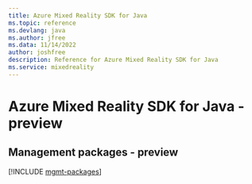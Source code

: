 ```yaml
---
title: Azure Mixed Reality SDK for Java
ms.topic: reference
ms.devlang: java
ms.author: jfree
ms.data: 11/14/2022
author: joshfree
description: Reference for Azure Mixed Reality SDK for Java
ms.service: mixedreality
---
```

# Azure Mixed Reality SDK for Java - preview

## Management packages - preview
[!INCLUDE [mgmt-packages](mixed-reality-mgmt-index.md)]